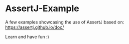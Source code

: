 # AssertJ-Example

A few examples showcasing the use of AssertJ based on: https://assertj.github.io/doc/


Learn and have fun :)